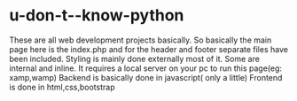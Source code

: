 # u-don-t--know-python
These are all web development projects basically.
So basically the main page here is the index.php and for the header and footer separate files have been included. Styling is mainly done externally most of it. Some are internal and inline.
It requires a local server on your pc to run this page(eg: xamp,wamp)
Backend is basically done in javascript( only a little)
Frontend is done in html,css,bootstrap
